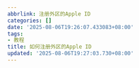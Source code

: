```yaml
---
abbrlink: 注册外区的Apple ID
categories: []
date: '2025-08-06T19:26:07.433083+08:00'
tags:
- 教程
title: 如何注册外区的Apple ID
updated: '2025-08-06T19:27:03.730+08:00'
---
```

